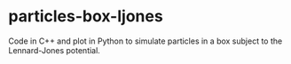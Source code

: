 # particles-box-ljones
Code in C++ and plot in Python to simulate particles in a box subject to the Lennard-Jones potential.
